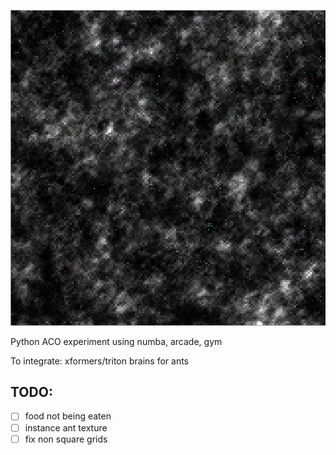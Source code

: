 ![Screen Image](screen.png)

Python ACO experiment using numba, arcade, gym

To integrate: xformers/triton brains for ants

## TODO:

- [ ] food not being eaten
- [ ] instance ant texture
- [ ] fix non square grids